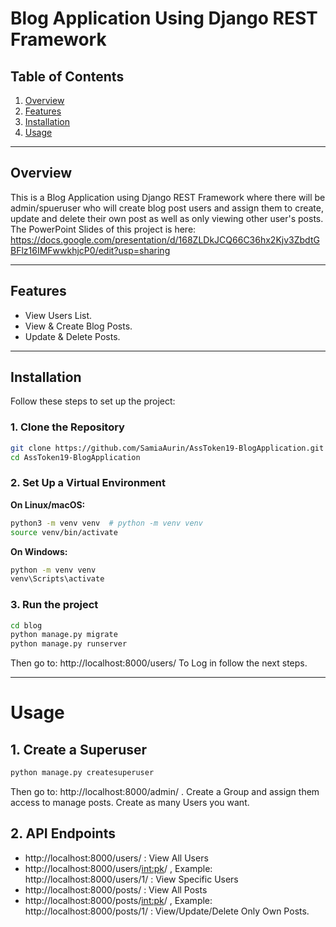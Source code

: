 # Blog Application Using Django REST Framework  

## Table of Contents
1. [Overview](#overview)  
2. [Features](#features)  
3. [Installation](#installation)  
4. [Usage](#usage)
---

## Overview  
This is a Blog Application using Django REST Framework where there will be admin/spueruser who will create blog post users and assign them to create, update and delete their own post as well as only viewing other user's posts. The PowerPoint Slides of this project is here: https://docs.google.com/presentation/d/168ZLDkJCQ66C36hx2Kjv3ZbdtGBFlz16IMFwwkhjcP0/edit?usp=sharing

---

## Features  
- View Users List. 
- View & Create Blog Posts. 
- Update & Delete Posts.  
 
---

## Installation  

Follow these steps to set up the project:  

### 1. Clone the Repository  
```bash  
git clone https://github.com/SamiaAurin/AssToken19-BlogApplication.git
cd AssToken19-BlogApplication
```
### 2. Set Up a Virtual Environment

**On Linux/macOS:**
```bash 
python3 -m venv venv  # python -m venv venv 
source venv/bin/activate  
```
**On Windows:**
```bash 
python -m venv venv  
venv\Scripts\activate  
```

### 3. Run the project
```bash
cd blog
python manage.py migrate
python manage.py runserver
```
Then go to: http://localhost:8000/users/
To Log in follow the next steps.

--- 

# Usage 

## 1. Create a Superuser

```bash
python manage.py createsuperuser
```

Then go to: http://localhost:8000/admin/ . Create a Group and assign them access to manage posts. Create as many Users you want.

## 2. API Endpoints

- http://localhost:8000/users/ : View All Users
- http://localhost:8000/users/<int:pk>/ , Example: http://localhost:8000/users/1/ : View Specific Users
- http://localhost:8000/posts/ : View All Posts
- http://localhost:8000/posts/<int:pk>/ , Example: http://localhost:8000/posts/1/ : View/Update/Delete Only Own Posts. 